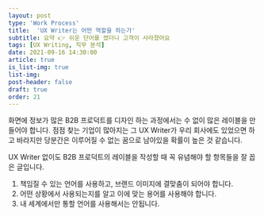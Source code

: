 ```yaml
---
layout: post
type: 'Work Process'
title:  'UX Writer는 어떤 역할을 하는가'
subtitle: 요약 👉 쉬운 단어를 썼더니 고객이 사라졌어요
tags: [UX Writing, 직무 분석]
date: 2021-09-16 14:30:00
article: true
is_list-img: true
list-img: 
post-header: false
draft: true
order: 21
---
```


화면에 정보가 많은 B2B 프로덕트를 디자인 하는 과정에서는 수 없이 많은 레이블을 만들어야 합니다. 점점 찾는 기업이 많아지는 그 UX Writer가 우리 회사에도 있었으면 하고 바라지만 당분간은 이루어질 수 없는 꿈으로 남아있을 확률이 높은 것 같습니다.

UX Writer 없이도 B2B 프로덕트의 레이블을 작성할 때 꼭 유념해야 할 항목들을 잘 꼽은 글입니다.

1. 책임질 수 있는 언어를 사용하고, 브랜드 이미지에 결맞춤이 되어야 합니다.
2. 어떤 상황에서 사용되는지를 알고 이에 맞는 용어를 사용해야 합니다.
3. 내 세계에서만 통할 언어를 사용해서는 안됩니다.